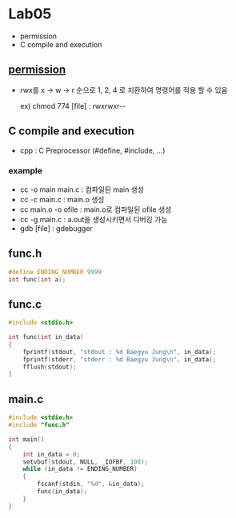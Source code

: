 # Lab05
* permission
* C compile and execution
## [permission](https://git.ajou.ac.kr/baegyu3/practical_c/-/tree/master/lab01#3-permission)
* rwx를 x -> w -> r 순으로 1, 2, 4 로 치환하여 명령어를 적용 할 수 있음

  ex) chmod 774 [file] : rwxrwxr--
## C compile and execution
* cpp : C Preprocessor (#define, #include, ...)
### example
* cc -o main main.c : 컴파일된 main 생성
* cc -c main.c : main.o 생성
* cc main.o -o ofile : main.o로 컴파일된 ofile 생성
* cc -g main.c : a.out을 생성시키면서 디버깅 가능
* gdb [file] : gdebugger

## func.h
```c
#define ENDING_NUMBER 9999
int func(int a);
```

## func.c
```c
#include <stdio.h>

int func(int in_data)
{
	fprintf(stdout, "stdout : %d Baegyu Jung\n", in_data);
	fprintf(stderr, "stderr : %d Baegyu Jung\n", in_data);
	fflush(stdout);
}
```

## main.c
```c
#include <stdio.h>
#include "func.h"

int main() 
{
	int in_data = 0;
	setvbuf(stdout, NULL, _IOFBF, 100);
	while (in_data != ENDING_NUMBER)
	{
		fscanf(stdin, "%d", &in_data);
		func(in_data);
	}
}
```

